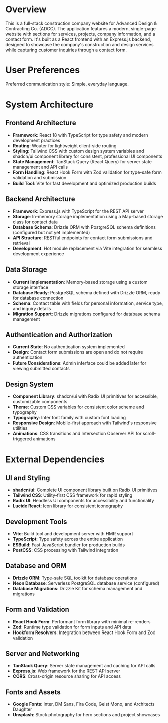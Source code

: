# Overview

This is a full-stack construction company website for Advanced Design & Contracting Co. (ADCC). The application features a modern, single-page website with sections for services, projects, company information, and a contact form. It's built as a React frontend with an Express.js backend, designed to showcase the company's construction and design services while capturing customer inquiries through a contact form.

# User Preferences

Preferred communication style: Simple, everyday language.

# System Architecture

## Frontend Architecture
- **Framework**: React 18 with TypeScript for type safety and modern development practices
- **Routing**: Wouter for lightweight client-side routing
- **Styling**: Tailwind CSS with custom design system variables and shadcn/ui component library for consistent, professional UI components
- **State Management**: TanStack Query (React Query) for server state management and API calls
- **Form Handling**: React Hook Form with Zod validation for type-safe form validation and submission
- **Build Tool**: Vite for fast development and optimized production builds

## Backend Architecture
- **Framework**: Express.js with TypeScript for the REST API server
- **Storage**: In-memory storage implementation using a Map-based storage class for contact data
- **Database Schema**: Drizzle ORM with PostgreSQL schema definitions (configured but not yet implemented)
- **API Structure**: RESTful endpoints for contact form submissions and retrieval
- **Development**: Hot module replacement via Vite integration for seamless development experience

## Data Storage
- **Current Implementation**: Memory-based storage using a custom storage interface
- **Database Ready**: PostgreSQL schema defined with Drizzle ORM, ready for database connection
- **Schema**: Contact table with fields for personal information, service type, and inquiry details
- **Migration Support**: Drizzle migrations configured for database schema management

## Authentication and Authorization
- **Current State**: No authentication system implemented
- **Design**: Contact form submissions are open and do not require authentication
- **Future Considerations**: Admin interface could be added later for viewing submitted contacts

## Design System
- **Component Library**: shadcn/ui with Radix UI primitives for accessible, customizable components
- **Theme**: Custom CSS variables for consistent color scheme and typography
- **Typography**: Inter font family with custom font loading
- **Responsive Design**: Mobile-first approach with Tailwind's responsive utilities
- **Animations**: CSS transitions and Intersection Observer API for scroll-triggered animations

# External Dependencies

## UI and Styling
- **shadcn/ui**: Complete UI component library built on Radix UI primitives
- **Tailwind CSS**: Utility-first CSS framework for rapid styling
- **Radix UI**: Headless UI components for accessibility and functionality
- **Lucide React**: Icon library for consistent iconography

## Development Tools
- **Vite**: Build tool and development server with HMR support
- **TypeScript**: Type safety across the entire application
- **ESBuild**: Fast JavaScript bundler for production builds
- **PostCSS**: CSS processing with Tailwind integration

## Database and ORM
- **Drizzle ORM**: Type-safe SQL toolkit for database operations
- **Neon Database**: Serverless PostgreSQL database service (configured)
- **Database Migrations**: Drizzle Kit for schema management and migrations

## Form and Validation
- **React Hook Form**: Performant form library with minimal re-renders
- **Zod**: Runtime type validation for form inputs and API data
- **Hookform Resolvers**: Integration between React Hook Form and Zod validation

## Server and Networking
- **TanStack Query**: Server state management and caching for API calls
- **Express.js**: Web framework for the REST API server
- **CORS**: Cross-origin resource sharing for API access

## Fonts and Assets
- **Google Fonts**: Inter, DM Sans, Fira Code, Geist Mono, and Architects Daughter
- **Unsplash**: Stock photography for hero sections and project showcases